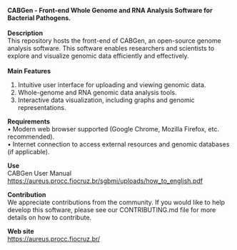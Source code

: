 **CABGen - Front-end Whole Genome and RNA Analysis Software for Bacterial Pathogens.** <br>
 <br>
**Description** <br>
This repository hosts the front-end of CABGen, an open-source genome analysis software. This software enables researchers and scientists to explore and visualize genomic data efficiently and effectively. <br>
 <br>
**Main Features** <br>
1. Intuitive user interface for uploading and viewing genomic data. <br>
2. Whole-genome and RNA genomic data analysis tools. <br>
3. Interactive data visualization, including graphs and genomic representations. <br>

**Requirements** <br>
• Modern web browser supported (Google Chrome, Mozilla Firefox, etc. recommended). <br>
• Internet connection to access external resources and genomic databases (if applicable). <br>

**Use** <br>
CABGen User Manual https://aureus.procc.fiocruz.br/sgbmi/uploads/how_to_english.pdf <br>

**Contribution** <br>
We appreciate contributions from the community. If you would like to help develop this software, please see our CONTRIBUTING.md file for more details on how to contribute. <br>

**Web site** <br>
https://aureus.procc.fiocruz.br/  <br>
